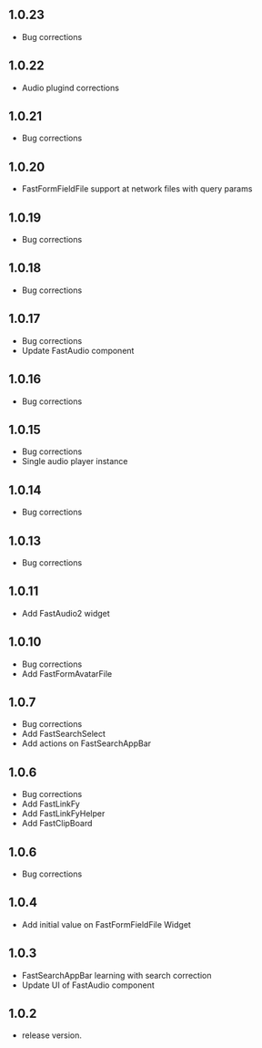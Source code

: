 ## 1.0.23
* Bug corrections

## 1.0.22
* Audio plugind corrections

## 1.0.21
* Bug corrections

## 1.0.20
* FastFormFieldFile support at network files with query params

## 1.0.19
* Bug corrections

## 1.0.18
* Bug corrections

## 1.0.17
* Bug corrections
* Update FastAudio component

## 1.0.16
* Bug corrections

## 1.0.15
* Bug corrections
* Single audio player instance

## 1.0.14
* Bug corrections

## 1.0.13
* Bug corrections

## 1.0.11
* Add FastAudio2 widget

## 1.0.10
* Bug corrections
* Add FastFormAvatarFile

## 1.0.7
* Bug corrections
* Add FastSearchSelect
* Add actions on FastSearchAppBar

## 1.0.6
* Bug corrections
* Add FastLinkFy
* Add FastLinkFyHelper
* Add FastClipBoard

## 1.0.6
* Bug corrections

## 1.0.4

* Add initial value on FastFormFieldFile Widget

## 1.0.3

* FastSearchAppBar learning with search correction
* Update UI of FastAudio component


## 1.0.2

* release version.
